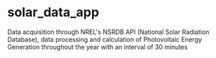 # solar_data_app
Data acquisition through NREL's NSRDB API (National Solar Radiation Database), data processing and calculation of Photovoltaic Energy Generation throughout the year with an interval of 30 minutes
